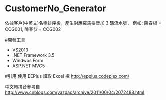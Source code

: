 ﻿CustomerNo_Generator
====================

依據客戶(中英文)名稱排序後，產生對應羅馬拼音加 3 碼流水號，
例如: 陳春根 = CCG001, 陳春恭 = CCG002


#開發工具
+ VS2013
+ .NET Framework 3.5
+ Windwos Form
+ ASP.NET MVC5


#引用
使用 EEPlus 讀取 Excel 檔
http://epplus.codeplex.com/


中文轉拼音參考自
http://www.cnblogs.com/yazdao/archive/2011/06/04/2072488.html
